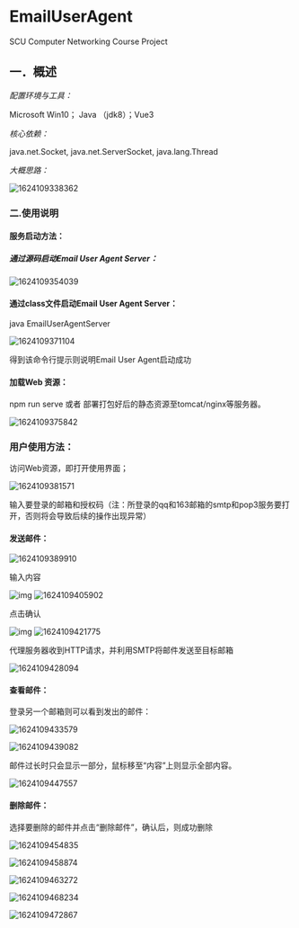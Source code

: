 # EmailUserAgent
SCU Computer Networking Course Project

## 一．概述

*配置环境与工具：*

Microsoft Win10； Java （jdk8）；Vue3

*核心依赖：*

java.net.Socket, java.net.ServerSocket, java.lang.Thread

*大概思路：*

![1624109338362](https://github.com/MuZi-lh/EmailUserAgent/master/img/README/1624109338362.png)

### 二.使用说明

#### 服务启动方法：

##### 通过源码启动Email User Agent Server：

![1624109354039](https://github.com/MuZi-lh/EmailUserAgent/master/img/README/1624109354039.png) 

#### 通过class文件启动Email User Agent Server：

java EmailUserAgentServer

![1624109371104](https://github.com/MuZi-lh/EmailUserAgent/master/img/README/1624109371104.png) 

得到该命令行提示则说明Email User Agent启动成功

 

#### 加载Web 资源：

npm run serve 或者 部署打包好后的静态资源至tomcat/nginx等服务器。

![1624109375842](https://github.com/MuZi-lh/EmailUserAgent/master/img/README/1624109375842.png) 



### 用户使用方法：

访问Web资源，即打开使用界面；

![1624109381571](https://github.com/MuZi-lh/EmailUserAgent/master/img/README/1624109381571.png) 

输入要登录的邮箱和授权码（注：所登录的qq和163邮箱的smtp和pop3服务要打开，否则将会导致后续的操作出现异常）

#### 发送邮件：

![1624109389910](https://github.com/MuZi-lh/EmailUserAgent/master/img/README/1624109389910.png) 

输入内容

![img](https://github.com/MuZi-lh/EmailUserAgent/master/img/README/1624109395814.png) ![1624109405902](https://github.com/MuZi-lh/EmailUserAgent/master/img/README/1624109405902.png)

点击确认

![img](https://github.com/MuZi-lh/EmailUserAgent/master/img/README/1624109417269.png) ![1624109421775](https://github.com/MuZi-lh/EmailUserAgent/master/img/README/1624109421775.png)

代理服务器收到HTTP请求，并利用SMTP将邮件发送至目标邮箱

![1624109428094](https://github.com/MuZi-lh/EmailUserAgent/master/img/README/1624109428094.png) 

#### 查看邮件：

登录另一个邮箱则可以看到发出的邮件：

![1624109433579](https://github.com/MuZi-lh/EmailUserAgent/master/img/README/1624109433579.png) 

![1624109439082](https://github.com/MuZi-lh/EmailUserAgent/master/img/README/1624109439082.png) 

邮件过长时只会显示一部分，鼠标移至“内容”上则显示全部内容。

![1624109447557](https://github.com/MuZi-lh/EmailUserAgent/master/img/README/1624109447557.png) 

 

#### 删除邮件：

选择要删除的邮件并点击“删除邮件”，确认后，则成功删除

![1624109454835](https://github.com/MuZi-lh/EmailUserAgent/master/img/README/1624109454835.png) 

![1624109458874](https://github.com/MuZi-lh/EmailUserAgent/master/img/README/1624109458874.png) 

![1624109463272](https://github.com/MuZi-lh/EmailUserAgent/master/img/README/1624109463272.png) 

![1624109468234](https://github.com/MuZi-lh/EmailUserAgent/master/img/README/1624109468234.png) 

![1624109472867](https://github.com/MuZi-lh/EmailUserAgent/master/img/README/1624109472867.png) 
